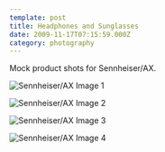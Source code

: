 ```yaml
---
template: post
title: Headphones and Sunglasses
date: 2009-11-17T07:15:59.000Z
category: photography
---
```

Mock product shots for Sennheiser/AX.

![Sennheiser/AX Image 1](https://cdn.fay.io/images/2009/sennheiser-ax-photography-01.jpg)

![Sennheiser/AX Image 2](https://cdn.fay.io/images/2009/sennheiser-ax-photography-02.jpg)

![Sennheiser/AX Image 3](https://cdn.fay.io/images/2009/sennheiser-ax-photography-03.jpg)

![Sennheiser/AX Image 4](https://cdn.fay.io/images/2009/sennheiser-ax-photography-04.jpg)

